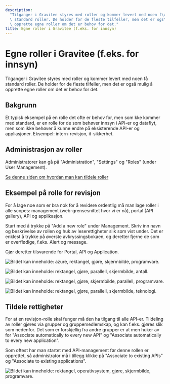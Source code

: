 ```yaml
---
description:
  "Tilganger i Gravitee styres med roller og kommer levert med noen f\xE5\
  \ standard roller. De holder for de fleste tilfeller, men det er ogs\xE5 mulig \xE5\
  \ opprette egne roller om det er behov for det."
title: Egne roller i Gravitee (f.eks. for innsyn)
---
```


# Egne roller i Gravitee (f.eks. for innsyn)

Tilganger i Gravitee styres med roller og kommer levert med noen få standard roller. De holder for de fleste tilfeller, men det er også mulig å opprette egne roller om det er behov for det.

## Bakgrunn

Et typisk eksempel på en rolle det ofte er behov for, men som kke kommer med standard, er en rolle for de som behøver innsyn i API-er og dataflyt, men som ikke behøver å kunne endre på eksisterende API-er og appliasjoner. Eksempel: intern-revisjon, it-sikkerhet.

## Administrasjon av roller

Administratorer kan gå på "Administration", "Settings" og "Roles" (under User Management).

[Se denne siden om hvordan man kan tildele roller](/docs/datadeling/veiledere/api-manager/rettigheter-og-roller-i-api-manager)

## Eksempel på rolle for revisjon

For å lage noe som er bra nok for å revidere ordentlig må man lage roller i alle scopes: management (web-grensesnittet hvor vi er nå), portal (API gallery), API og applikasjon.

Start med å trykke på "Add a new role" under Management. Skriv inn navn og beskrivelse av rollen og huk av leserettigheter slik som vist under. Det er enklest å trykke på øverste avkryssingsbokaen, og deretter fjerne de som er overflødige, f.eks. Alert og message.

Gjør deretter tilsvarende for Portal, API og Application.

![Bildet kan inneholde: azure, rektangel, gjøre, skjermbilde, programvare.](/datadeling/img/rolle-1.png)

![Bildet kan inneholde: rektangel, gjøre, parallell, skjermbilde, antall.](/datadeling/img/rolle-2.png)

![Bildet kan inneholde: rektangel, gjøre, skjermbilde, parallell, programvare.](/datadeling/img/rolle-3.png)

![Bildet kan inneholde: rektangel, gjøre, parallell, skjermbilde, teknologi.](/datadeling/img/rolle-4.png)

## Tildele rettigheter

For at en revisjon-rolle skal funger må den ha tilgang til alle API-er. Tildeling av roller gjøres via grupper og gruppemedlemskap, og kan f.eks. gjøres slik som nedenfor. Det som er forskjellig fra andre grupper er at men huker av for "Associate automatically to every new API" og "Associate automatically to every new application".

Som oftest har man startet med API-management før denne rollen er opprettet, så administrator må i tillegg klikke på "Associate to existing APIs" og "Associate to existing applications".

![Bildet kan inneholde: rektangel, operativsystem, gjøre, skjermbilde, programvare.](/datadeling/img/rolle-5.png)
